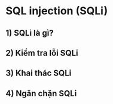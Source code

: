 # SQL injection (SQLi)

## 1) SQLi là gì?

## 2) Kiểm tra lỗi SQLi

## 3) Khai thác SQLi

## 4) Ngăn chặn SQLi
